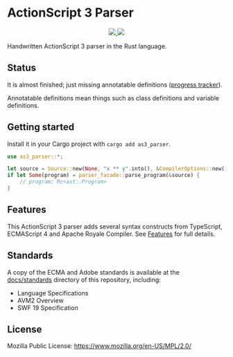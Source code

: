 # ActionScript 3 Parser

<p align="center">
  <a href="https://lib.rs/crates/as3_parser">
    <img src="https://img.shields.io/badge/lib.rs-green">
  </a>
  <a href="https://docs.rs/as3_parser/latest/as3_parser">
    <img src="https://img.shields.io/badge/Rust%20API%20Documentation-gray">
  </a>
</p>

Handwritten ActionScript 3 parser in the Rust language.

## Status

It is almost finished; just missing annotatable definitions ([progress tracker](crates/as3_parser/progress.md)).

Annotatable definitions mean things such as class definitions and variable definitions.

## Getting started

Install it in your Cargo project with `cargo add as3_parser`.

```rust
use as3_parser::*;

let source = Source::new(None, "x ** y".into(), &CompilerOptions::new());
if let Some(program) = parser_facade::parse_program(&source) {
    // program: Rc<ast::Program>
}
```

## Features

This ActionScript 3 parser adds several syntax constructs from TypeScript, ECMAScript 4 and Apache Royale Compiler. See [Features](docs/features.md) for full details.

## Standards

A copy of the ECMA and Adobe standards is available at the [docs/standards](docs/standards) directory of this repository, including:

* Language Specifications
* AVM2 Overview
* SWF 19 Specification

## License

Mozilla Public License: https://www.mozilla.org/en-US/MPL/2.0/